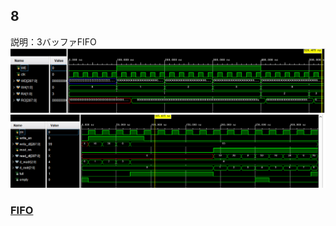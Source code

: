 ## 8
説明：3バッファFIFO <br>
![bsram](./FIFO_231026/B_SRAM_s.PNG)
![fifo](./FIFO_231026/fifo.PNG)
### [FIFO](./FIFO_231026/FIFO.v) <br>